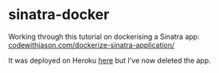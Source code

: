 # sinatra-docker

Working through this tutorial on dockerising a Sinatra app: [codewithjason.com/dockerize-sinatra-application/](https://www.codewithjason.com/dockerize-sinatra-application/)

It was deployed on Heroku [here](https://sinatra-docker.herokuapp.com/) but I've now deleted the app.

